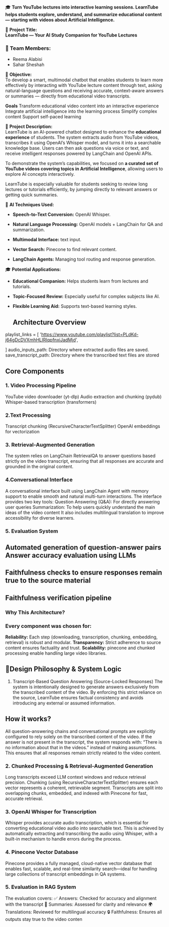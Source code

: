 🎓 **Turn YouTube lectures into interactive learning sessions. LearnTube helps students explore, understand, and summarize educational content— starting with videos about Artificial Intelligence.**

📘 **Project Title:**  
 **LearnTube — Your AI Study Companion for YouTube Lectures**

### 

### **👥 Team Members:**

- Reema Alabisi   
- Sahar Sheshah


🎯 **Objective:**  
 To develop a smart, multimodal chatbot that enables students to learn more effectively by interacting with YouTube lecture content through text, asking natural-language questions and receiving accurate, context-aware answers or summaries — directly from educational video transcripts.

  **Goals**
Transform educational video content into an interactive experience
Integrate artificial intelligence into the learning process
Simplify complex content
Support self-paced learning

📌 **Project Description:**  
 LearnTube is an AI-powered chatbot designed to enhance the **educational experience** of students. The system extracts audio from YouTube videos, transcribes it using OpenAI’s Whisper model, and turns it into a searchable knowledge base. Users can then ask questions via voice or text, and receive intelligent responses powered by LangChain and OpenAI APIs.

To demonstrate the system’s capabilities, we focused on **a curated set of YouTube videos covering topics in Artificial Intelligence**, allowing users to explore AI concepts interactively.

LearnTube is especially valuable for students seeking to review long lectures or tutorials efficiently, by jumping directly to relevant answers or getting quick summaries.

🤖 **AI Techniques Used:**

* **Speech-to-Text Conversion:** OpenAI Whisper.

* **Natural Language Processing:** OpenAI models \+ LangChain for QA and summarization.

* **Multimodal Interface:** text input.

* **Vector Search:** Pinecone to find relevant content.

* **LangChain Agents:** Managing tool routing and response generation.  
  

🎓 **Potential Applications:**

* **Educational Companion:** Helps students learn from lectures and tutorials.

* **Topic-Focused Review:** Especially useful for complex subjects like AI.

* **Flexible Learning Aid:** Supports text-based learning styles.

   ## Architecture Overview
 playlist_links = [  'https://www.youtube.com/playlist?list=PLdKd-j64gDcDVXmhHLIRIqpfnxiJadMjd',

  ]
 audio_inputs_path: Directory where extracted audio files are saved.
 save_transcript_path: Directory where the transcribed text files are stored


 ## Core Components
 ### 1. Video Processing Pipeline
  YouTube video downloader (yt-dlp)
  Audio extraction and chunking (pydub)
 Whisper-based transcription (transformers)

 ### 2.Text Processing
 Transcript chunking (RecursiveCharacterTextSplitter)
 OpenAI embeddings for vectorization

 ### 3. Retrieval-Augmented Generation
 The system relies on LangChain RetrievalQA to answer questions based strictly on the video transcript, 
ensuring that all responses are accurate and grounded in the original content.

 ### 4.Conversational Interface
 A conversational interface built using LangChain Agent with memory support to enable smooth and 
natural multi-turn interactions.
 The interface provides two key tools:
Question Answering (Q&A): For directly answering user queries
 Summarization: To help users quickly understand the main ideas of the video content
 It also includes multilingual translation to improve accessibility for diverse learners.
 ### 5. Evaluation System
 ## Automated generation of question-answer pairs Answer accuracy evaluation using LLMs
 ## Faithfulness checks to ensure responses remain true to the source material
 ## Faithfulness verification pipeline
 

 ### Why This Architecture?
 ### Every component was chosen for:
 **Reliability:** Each step (downloading, transcription, chunking, embedding, retrieval) is robust and modular.
 **Transparency:** Strict adherence to source content ensures factuality and trust.
 **Scalability:** pinecone and chunked processing enable handling large video libraries.

 ## 🧠Design Philosophy & System Logic
 1. Transcript-Based Question Answering (Source-Locked Responses)
 The system is intentionally designed to generate answers exclusively from the transcribed content of the video. By enforcing this strict reliance on the source, LearnTube ensures factual consistency and avoids introducing any external or assumed information.

 ## How it works?
 All question-answering chains and conversational prompts are explicitly configured to rely solely on the 
transcribed content of the video.  If the answer is not present in the transcript, the system responds with:
 “There is no information about that in the videos.” instead of making assumptions. This ensures that all 
responses remain strictly related to the video content.
 ### 2. Chunked Processing & Retrieval-Augmented Generation
 Long transcripts exceed LLM context windows and reduce retrieval precision. Chunking (using 
RecursiveCharacterTextSplitter) ensures each vector represents a coherent, retrievable segment.
 Transcripts are split into overlapping chunks, embedded, and indexed with Pinecone for fast, accurate 
retrieval.
 ### 3. OpenAI Whisper for Transcription
 Whisper provides accurate audio transcription, which is essential for converting educational video audio into searchable text. This is achieved by automatically extracting and transcribing the audio using Whisper, with a built-in mechanism to handle errors during the process.
 ### 4. Pinecone Vector Database
 Pinecone provides a fully managed, cloud-native vector database that enables fast, scalable, and real-time similarity search—ideal for handling large collections of transcript embeddings in QA systems.
 ### 5. Evaluation in RAG System
 The evaluation covers:
 ✅
 Answers: Checked for accuracy and alignment with the transcript
 📝
 Summaries: Assessed for clarity and relevance
 🌍
 Translations: Reviewed for multilingual accuracy
 🔒
 Faithfulness: Ensures all outputs stay true to the video conten

